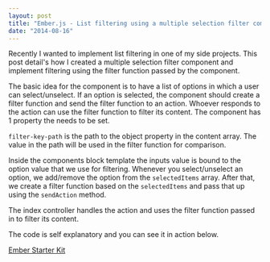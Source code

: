 ```yaml
---
layout: post
title: "Ember.js - List filtering using a multiple selection filter component"
date: "2014-08-16"
---
```


Recently I wanted to implement list filtering in one of my side projects. This post detail's how I created a multiple selection filter component and implement filtering using the filter function passed by the component.

The basic idea for the component is to have a list of options in which a user can select/unselect. If an option is selected, the component should create a filter function and send the filter function to an action. Whoever responds to the action can use the filter function to filter its content.
The component has 1 property the needs to be set.

`filter-key-path` is the path to the object property in the content array. The value in the path will be used in the filter function for comparison.

Inside the components block template the inputs value is bound to the option value that we use for filtering.
Whenever you select/unselect an option, we add/remove the option from the `selectedItems` array.
After that, we create a filter function based on the `selectedItems` and pass that up using the `sendAction` method.

The index controller handles the action and uses the filter function passed in to filter its content.

The code is self explanatory and you can see it in action below.

<a class="jsbin-embed" href="http://emberjs.jsbin.com/rerol/2/embed?output,js,html">Ember Starter Kit</a><script src="http://static.jsbin.com/js/embed.js"></script>
